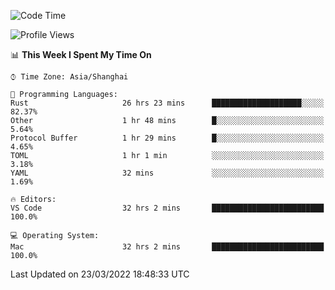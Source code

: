 <!--START_SECTION:waka-->
![Code Time](http://img.shields.io/badge/Code%20Time-1%2C127%20hrs%2013%20mins-blue)

![Profile Views](http://img.shields.io/badge/Profile%20Views-1-blue)

📊 **This Week I Spent My Time On** 

```text
⌚︎ Time Zone: Asia/Shanghai

💬 Programming Languages: 
Rust                     26 hrs 23 mins      ████████████████████░░░░░   82.37% 
Other                    1 hr 48 mins        █░░░░░░░░░░░░░░░░░░░░░░░░   5.64% 
Protocol Buffer          1 hr 29 mins        █░░░░░░░░░░░░░░░░░░░░░░░░   4.65% 
TOML                     1 hr 1 min          ░░░░░░░░░░░░░░░░░░░░░░░░░   3.18% 
YAML                     32 mins             ░░░░░░░░░░░░░░░░░░░░░░░░░   1.69%

🔥 Editors: 
VS Code                  32 hrs 2 mins       █████████████████████████   100.0%

💻 Operating System: 
Mac                      32 hrs 2 mins       █████████████████████████   100.0%

```


 Last Updated on 23/03/2022 18:48:33 UTC
<!--END_SECTION:waka-->
